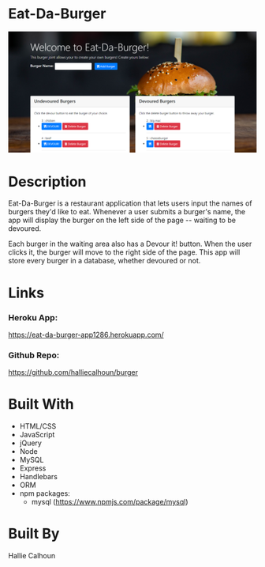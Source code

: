 # Eat-Da-Burger

![Site Screenshot](public/assets/img/ss.PNG)


# Description
 Eat-Da-Burger is a restaurant application that lets users input the names of burgers they'd like to eat. Whenever a user submits a burger's name, the app will display the burger on the left side of the page -- waiting to be devoured.
 
 Each burger in the waiting area also has a Devour it! button. When the user clicks it, the burger will move to the right side of the page. This app will store every burger in a database, whether devoured or not.


# Links
### Heroku App:
 https://eat-da-burger-app1286.herokuapp.com/
### Github Repo:
 https://github.com/halliecalhoun/burger


# Built With
* HTML/CSS
* JavaScript
* jQuery
* Node
* MySQL
* Express
* Handlebars
* ORM
* npm packages: 
    * mysql (https://www.npmjs.com/package/mysql)

# Built By
Hallie Calhoun

